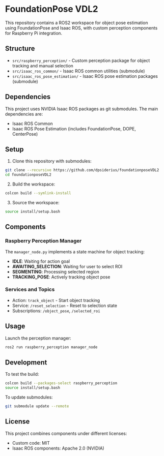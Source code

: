 # FoundationPose VDL2

This repository contains a ROS2 workspace for object pose estimation using FoundationPose and Isaac ROS, with custom perception components for Raspberry Pi integration.

## Structure

- `src/raspberry_perception/` - Custom perception package for object tracking and manual selection
- `src/isaac_ros_common/` - Isaac ROS common utilities (submodule)
- `src/isaac_ros_pose_estimation/` - Isaac ROS pose estimation packages (submodule)

## Dependencies

This project uses NVIDIA Isaac ROS packages as git submodules. The main dependencies are:

- Isaac ROS Common
- Isaac ROS Pose Estimation (includes FoundationPose, DOPE, CenterPose)

## Setup

1. Clone this repository with submodules:
```bash
git clone --recursive https://github.com/dpsiderius/foundationposeVDL2.git
cd foundationposeVDL2
```

2. Build the workspace:
```bash
colcon build --symlink-install
```

3. Source the workspace:
```bash
source install/setup.bash
```

## Components

### Raspberry Perception Manager

The `manager_node.py` implements a state machine for object tracking:

- **IDLE**: Waiting for action goal
- **AWAITING_SELECTION**: Waiting for user to select ROI
- **SEGMENTING**: Processing selected region
- **TRACKING_POSE**: Actively tracking object pose

### Services and Topics

- Action: `track_object` - Start object tracking
- Service: `/reset_selection` - Reset to selection state
- Subscriptions: `/object_pose`, `/selected_roi`

## Usage

Launch the perception manager:
```bash
ros2 run raspberry_perception manager_node
```

## Development

To test the build:
```bash
colcon build --packages-select raspberry_perception
source install/setup.bash
```

To update submodules:
```bash
git submodule update --remote
```

## License

This project combines components under different licenses:
- Custom code: MIT
- Isaac ROS components: Apache 2.0 (NVIDIA) 